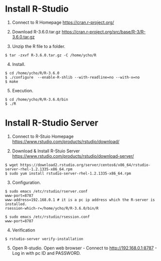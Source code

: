 # Install R-Studio

1. Connect to R Homepage
https://cran.r-project.org/

2. Download R-3.6.0.tar.gz
https://cran.r-project.org/src/base/R-3/R-3.6.0.tar.gz

3. Unzip the R file to a folder.
```
$ tar -zxvf R-3.6.0.tar.gz -C /home/ycho/R
```

4. Install.
```
$ cd /home/ycho/R/R-3.6.0
$ ./configure  --enable-R-shlib --with-readline=no --with-x=no
$ make
```

5. Execution.
```
$ cd /home/ycho/R/R-3.6.0/bin
$ ./R
```


# Install R-Studio Server

1. Connect to R-Stuio Homepage
https://www.rstudio.com/products/rstudio/download/

2. Download & Install R-Stuio Server
https://www.rstudio.com/products/rstudio/download-server/
```
$ wget https://download2.rstudio.org/server/centos6/x86_64/rstudio-server-rhel-1.2.1335-x86_64.rpm
$ sudo yum install rstudio-server-rhel-1.2.1335-x86_64.rpm
```

3. Configuration.
```
$ sudo emacs /etc/rstudio/rserver.conf
www-port=8787
www-address=192.168.0.1 # it is a pc ip address which the R-server is installed.
rsession-which-r=/home/ycho/R/R-3.6.0/bin/R

$ sudo emacs /etc/rstudio/rsession.conf
www-port=8787
```

4. Verification
```
$ rstudio-server verify-installation
```

5. Open R-studio.
Open web browser - Connect to http://192.168.0.1:8787 - Log in with pc ID and PASSWORD.
